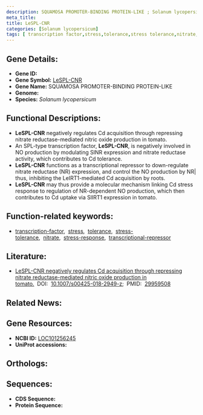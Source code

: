 ```yaml
---
description: SQUAMOSA PROMOTER-BINDING PROTEIN-LIKE ; Solanum lycopersicum
meta_title:
title: LeSPL-CNR
categories: [Solanum lycopersicum]
tags: [ transcription factor,stress,tolerance,stress tolerance,nitrate,stress response,transcriptional repressor ]
---
```


## Gene Details:
- **Gene ID:** []()
- **Gene Symbol:** <u>LeSPL-CNR</u>
- **Gene Name:** SQUAMOSA PROMOTER-BINDING PROTEIN-LIKE
- **Genome:** []()
- **Species:** *Solanum lycopersicum*

## Functional Descriptions:
   - **LeSPL-CNR** negatively regulates Cd acquisition through repressing nitrate reductase-mediated nitric oxide production in tomato.
   - An SPL-type transcription factor, **LeSPL-CNR**, is negatively involved in NO production by modulating SlNR expression and nitrate reductase activity, which contributes to Cd tolerance.
   - **LeSPL-CNR** functions as a transcriptional repressor to down-regulate nitrate reductase (NR) expression, and control the NO production by NR| thus, inhibiting the LeIRT1-mediated Cd acquisition by roots.
   - **LeSPL-CNR** may thus provide a molecular mechanism linking Cd stress response to regulation of NR-dependent NO production, which then contributes to Cd uptake via SlIRT1 expression in tomato.

## Function-related keywords:
   - [transcription-factor](/tags/transcription-factor/),&nbsp;&nbsp;[stress](/tags/stress/),&nbsp;&nbsp;[tolerance](/tags/tolerance/),&nbsp;&nbsp;[stress-tolerance](/tags/stress-tolerance/),&nbsp;&nbsp;[nitrate](/tags/nitrate/),&nbsp;&nbsp;[stress-response](/tags/stress-response/),&nbsp;&nbsp;[transcriptional-repressor](/tags/transcriptional-repressor/)

## Literature:
   - [LeSPL-CNR negatively regulates Cd acquisition through repressing nitrate reductase-mediated nitric oxide production in tomato.](https://doi.org/10.1007/s00425-018-2949-z)&nbsp;&nbsp;DOI:&nbsp;&nbsp;[10.1007/s00425-018-2949-z](https://doi.org/10.1007/s00425-018-2949-z);&nbsp;&nbsp;PMID:&nbsp;&nbsp;[29959508](https://pubmed.ncbi.nlm.nih.gov/29959508/)

## Related News:

## Gene Resources:
- **NCBI ID:**  [LOC101256245](https://www.ncbi.nlm.nih.gov/gene/?term=LOC101256245)
- **UniProt accessions:**  [](https://www.uniprot.org/uniprotkb//entry)

## Orthologs:

## Sequences:
- **CDS Sequence:**
- **Protein Sequence:**
